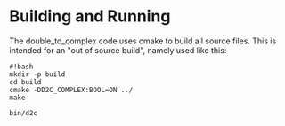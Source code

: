 # Building and Running #

The double_to_complex code uses cmake to build all source files. This is intended for an "out of source build", namely used like this:

```
#!bash
mkdir -p build
cd build
cmake -DD2C_COMPLEX:BOOL=ON ../
make

bin/d2c
```
